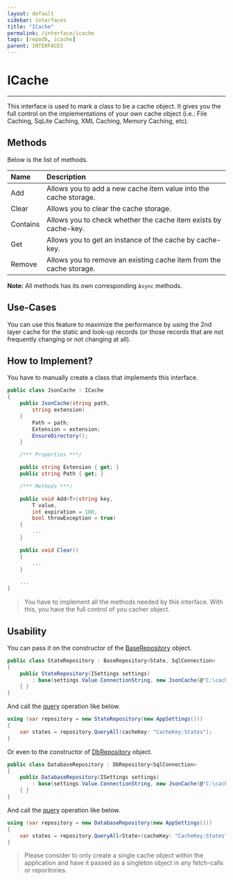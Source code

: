 ```yaml
---
layout: default
sidebar: interfaces
title: "ICache"
permalink: /interface/icache
tags: [repodb, icache]
parent: INTERFACES
---
```


# ICache

---

This interface is used to mark a class to be a cache object. It gives you the full control on the implementations of your own cache object (i.e.: File Caching, SqLite Caching, XML Caching, Memory Caching, etc).

## Methods

Below is the list of methods.

| Name | Description |
|:-----|:------------|
| Add | Allows you to add a new cache item value into the cache storage. |
| Clear | Allows you to clear the cache storage. |
| Contains | Allows you to check whether the cache item exists by cache-key. |
| Get | Allows you to get an instance of the cache by cache-key. |
| Remove | Allows you to remove an existing cache item from the cache storage. |

**Note:** All methods has its own corresponding `Async` methods.

## Use-Cases

You can use this feature to maximize the performance by using the 2nd layer cache for the static and look-up records (or those records that are not frequently changing or not changing at all).

## How to Implement?

You have to manually create a class that implements this interface.

```csharp
public class JsonCache : ICache
{
    public JsonCache(string path,
        string extension)
    {
        Path = path;
        Extension = extension;
        EnsureDirectory();
    }

    /*** Properties ***/

    public string Extension { get; }
    public string Path { get; }

    /*** Methods ***/

    public void Add<T>(string key,
        T value,
        int expiration = 180,
        bool throwException = true)
    {
        ...
    }

    public void Clear()
    {
        ...
    }

    ...
}
```

> You have to implement all the methods needed by this interface. With this, you have the full control of you cacher object.

## Usability

You can pass it on the constructor of the [BaseRepository](/class/baserepository) object.

```csharp
public class StateRepository : BaseRepository<State, SqlConnection>
{
    public StateRepository(ISettings settings)
        : base(settings.Value.ConnectionString, new JsonCache(@"C:\cache", "jsoncache"))
    { }
}
```

And call the [query](/operation/query) operation like below.

```csharp
using (var repository = new StateRepository(new AppSettings()))
{
    var states = repository.QueryAll(cacheKey: "CacheKey:States");
}
```

Or even to the constructor of [DbRepository](/class/dbrepository) object.

```csharp
public class DatabaseRepository : DbRepository<SqlConnection>
{
    public DatabaseRepository(ISettings settings)
        : base(settings.Value.ConnectionString, new JsonCache(@"C:\cache", "jsoncache"))
    { }
}
```

And call the [query](/operation/query) operation like below.

```csharp
using (var repository = new DatabaseRepository(new AppSettings()))
{
    var states = repository.QueryAll<State>(cacheKey: "CacheKey:States");
}
```

> Please consider to only create a single cache object within the application and have it passed as a singleton object in any fetch-calls or reporitories.
